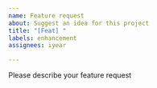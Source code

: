 ```yaml
---
name: Feature request
about: Suggest an idea for this project
title: "[Feat] "
labels: enhancement
assignees: iyear

---
```


Please describe your feature request
